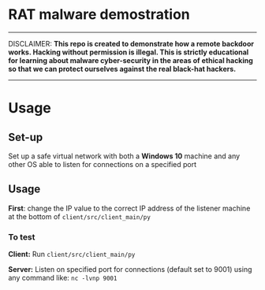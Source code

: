 # RAT malware demostration

<hr>

DISCLAIMER: **This repo is created to demonstrate how a remote backdoor works. Hacking without permission is illegal. This is strictly educational for learning about malware cyber-security in the areas of ethical hacking so that we can protect ourselves against the real black-hat hackers.**

<hr>

# Usage

## Set-up
Set up a safe virtual network with both a **Windows 10** machine and any other OS able to listen for connections on a specified port

## Usage
**First**: change the IP value to the correct IP address of the listener machine at the bottom of ```client/src/client_main/py```

### To test

**Client:** Run ```client/src/client_main/py```

**Server:** Listen on specified port for connections (default set to 9001) using any command like: ```nc -lvnp 9001```
